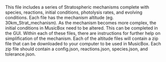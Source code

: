 This file includes a series of Stratospheric mechanisms complete with species, reactions, initial conditions, photolysis rates, and evolving conditions. Each file has the mechanism altitude (eg. 30km_Strat_mechanism). As the mechanism becomes more complex, the initial conditions in MusicBox need to be altered. This can be completed in the GUI.  Within each of these files, there are instructions for further help on simplification of the mechanism. Each of the altitude files will contain a zip file that can be downloaded to your computer to be used in MusicBox. Each zip file should contain a config.json, reactions.json, species.json, and tolerance.json.

